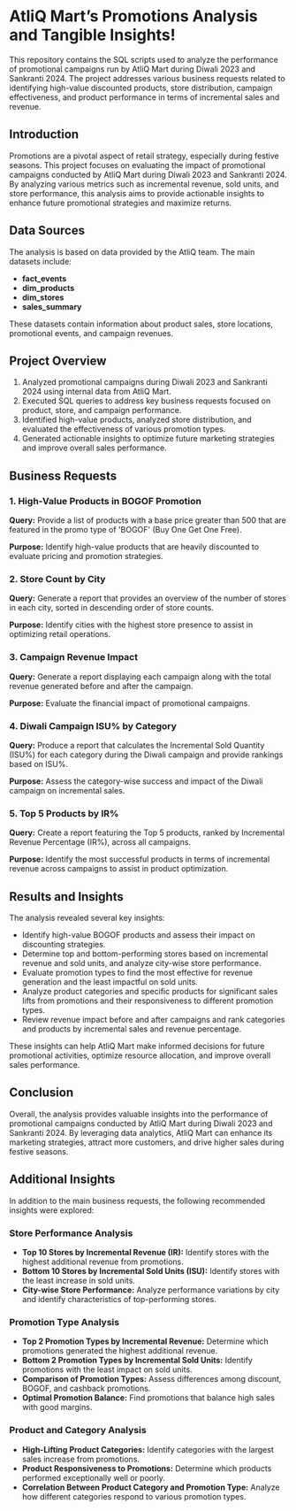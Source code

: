 # AtliQ Mart’s Promotions Analysis and Tangible Insights!

This repository contains the SQL scripts used to analyze the performance of promotional campaigns run by AtliQ Mart during Diwali 2023 and Sankranti 2024. The project addresses various business requests related to identifying high-value discounted products, store distribution, campaign effectiveness, and product performance in terms of incremental sales and revenue.

## Introduction

Promotions are a pivotal aspect of retail strategy, especially during festive seasons. This project focuses on evaluating the impact of promotional campaigns conducted by AtliQ Mart during Diwali 2023 and Sankranti 2024. By analyzing various metrics such as incremental revenue, sold units, and store performance, this analysis aims to provide actionable insights to enhance future promotional strategies and maximize returns.

## Data Sources

The analysis is based on data provided by the AtliQ team. The main datasets include:
- **fact_events**
- **dim_products**
- **dim_stores**
- **sales_summary**

These datasets contain information about product sales, store locations, promotional events, and campaign revenues.

## Project Overview

1. Analyzed promotional campaigns during Diwali 2023 and Sankranti 2024 using internal data from AtliQ Mart.
2. Executed SQL queries to address key business requests focused on product, store, and campaign performance.
3. Identified high-value products, analyzed store distribution, and evaluated the effectiveness of various promotion types.
4. Generated actionable insights to optimize future marketing strategies and improve overall sales performance.

## Business Requests

### 1. High-Value Products in BOGOF Promotion
**Query:**
Provide a list of products with a base price greater than 500 that are featured in the promo type of 'BOGOF' (Buy One Get One Free).

**Purpose:**
Identify high-value products that are heavily discounted to evaluate pricing and promotion strategies.

### 2. Store Count by City
**Query:**
Generate a report that provides an overview of the number of stores in each city, sorted in descending order of store counts.

**Purpose:**
Identify cities with the highest store presence to assist in optimizing retail operations.

### 3. Campaign Revenue Impact
**Query:**
Generate a report displaying each campaign along with the total revenue generated before and after the campaign.

**Purpose:**
Evaluate the financial impact of promotional campaigns.

### 4. Diwali Campaign ISU% by Category
**Query:**
Produce a report that calculates the Incremental Sold Quantity (ISU%) for each category during the Diwali campaign and provide rankings based on ISU%.

**Purpose:**
Assess the category-wise success and impact of the Diwali campaign on incremental sales.

### 5. Top 5 Products by IR%
**Query:**
Create a report featuring the Top 5 products, ranked by Incremental Revenue Percentage (IR%), across all campaigns.

**Purpose:**
Identify the most successful products in terms of incremental revenue across campaigns to assist in product optimization.

## Results and Insights

The analysis revealed several key insights:
- Identify high-value BOGOF products and assess their impact on discounting strategies.
- Determine top and bottom-performing stores based on incremental revenue and sold units, and analyze city-wise store performance.
- Evaluate promotion types to find the most effective for revenue generation and the least impactful on sold units.
- Analyze product categories and specific products for significant sales lifts from promotions and their responsiveness to different promotion types.
- Review revenue impact before and after campaigns and rank categories and products by incremental sales and revenue percentage.

These insights can help AtliQ Mart make informed decisions for future promotional activities, optimize resource allocation, and improve overall sales performance.

## Conclusion

Overall, the analysis provides valuable insights into the performance of promotional campaigns conducted by AtliQ Mart during Diwali 2023 and Sankranti 2024. By leveraging data analytics, AtliQ Mart can enhance its marketing strategies, attract more customers, and drive higher sales during festive seasons.

## Additional Insights

In addition to the main business requests, the following recommended insights were explored:

### Store Performance Analysis
- **Top 10 Stores by Incremental Revenue (IR):** Identify stores with the highest additional revenue from promotions.
- **Bottom 10 Stores by Incremental Sold Units (ISU):** Identify stores with the least increase in sold units.
- **City-wise Store Performance:** Analyze performance variations by city and identify characteristics of top-performing stores.

### Promotion Type Analysis
- **Top 2 Promotion Types by Incremental Revenue:** Determine which promotions generated the highest additional revenue.
- **Bottom 2 Promotion Types by Incremental Sold Units:** Identify promotions with the least impact on sold units.
- **Comparison of Promotion Types:** Assess differences among discount, BOGOF, and cashback promotions.
- **Optimal Promotion Balance:** Find promotions that balance high sales with good margins.

### Product and Category Analysis
- **High-Lifting Product Categories:** Identify categories with the largest sales increase from promotions.
- **Product Responsiveness to Promotions:** Determine which products performed exceptionally well or poorly.
- **Correlation Between Product Category and Promotion Type:** Analyze how different categories respond to various promotion types.
